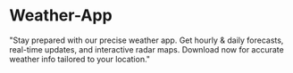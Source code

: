 # Weather-App
"Stay prepared with our precise weather app. Get hourly &amp; daily forecasts, real-time updates, and interactive radar maps. Download now for accurate weather info tailored to your location."

